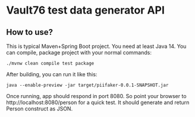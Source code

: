 # Vault76 test data generator API

## How to use?

This is typical Maven+Spring Boot project. You need at least Java 14. You can compile, package project with your normal commands:

```
./mvnw clean compile test package
```

After building, you can run it like this:

```
java --enable-preview -jar target/piifaker-0.0.1-SNAPSHOT.jar
```

Once running, app should respond in port 8080. So point your browser to http://localhost:8080/person for a quick test. It should generate and return Person construct as JSON.

